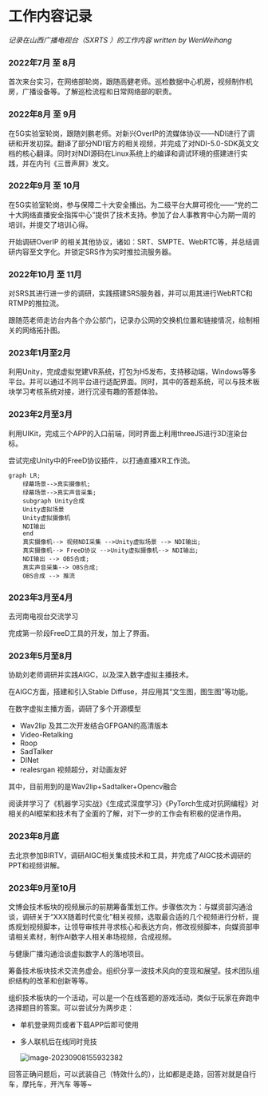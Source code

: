 # 工作内容记录

*记录在山西广播电视台（SXRTS ）的工作内容  written by WenWeihang*

### 2022年7月 至 8月

首次来台实习，在网络部轮岗，跟随高健老师。巡检数据中心机房，视频制作机房，广播设备等。了解巡检流程和日常网络部的职责。

### 2022年8月 至 9月

在5G实验室轮岗，跟随刘鹏老师。对新兴OverIP的流媒体协议——NDI进行了调研和开发初探。翻译了部分NDI官方的相关视频，并完成了对NDI-5.0-SDK英文文档的核心翻译。同时对NDI源码在Linux系统上的编译和调试环境的搭建进行实践，并在内刊《三晋声屏》发文。

### 2022年9月 至 10月

在5G实验室轮岗，参与保障二十大安全播出。为二级平台大屏可视化——“党的二十大网络直播安全指挥中心”提供了技术支持。参加了台人事教育中心为期一周的培训，并提交了培训心得。

开始调研OverIP 的相关其他协议，诸如：SRT、SMPTE、WebRTC等，并总结调研内容至文字化。并锁定SRS作为实时推拉流服务器。

### 2022年10月 至 11月

对SRS其进行进一步的调研，实践搭建SRS服务器，并可以用其进行WebRTC和RTMP的推拉流。

跟随范老师走访台内各个办公部门，记录办公网的交换机位置和链接情况，绘制相关的网络拓扑图。

### 2023年1月至2月

利用Unity，完成虚拟党建VR系统，打包为H5发布，支持移动端，Windows等多平台。并可以通过不同平台进行适配界面。同时，其中的答题系统，可以与技术板块学习考核系统对接，进行沉浸有趣的答题体验。

### 2023年2月至3月

利用UIKit，完成三个APP的入口前端，同时界面上利用threeJS进行3D渲染台标。

尝试完成Unity中的FreeD协议插件，以打通直播XR工作流。

```mermaid
graph LR;
    绿幕场景-->真实摄像机;
    绿幕场景-->真实声音采集;
    subgraph Unity合成
    Unity虚拟场景
    Unity虚拟摄像机
    NDI输出
    end
    真实摄像机--> 视频NDI采集 -->Unity虚拟场景 --> NDI输出;
    真实摄像机--> FreeD协议 -->Unity虚拟摄像机--> NDI输出;
    NDI输出 --> OBS合成;
    真实声音采集--> OBS合成;
    OBS合成 --> 推流
```

### 2023年3月至4月

去河南电视台交流学习

完成第一阶段FreeD工具的开发，加上了界面。

### 2023年5月至8月

协助刘老师调研并实践AIGC，以及深入数字虚拟主播技术。

在AIGC方面，搭建和引入Stable Diffuse，并应用其“文生图，图生图”等功能。

在数字虚拟主播方面，调研了多个开源模型 

- Wav2lip 及其二次开发结合GFPGAN的高清版本
- Video-Retalking
- Roop
- SadTalker
- DINet
- realesrgan 视频超分，对动画友好

其中，目前用到的是Wav2lip+Sadtalker+Opencv融合

阅读并学习了《机器学习实战》《生成式深度学习》《PyTorch生成对抗网编程》对相关的AI框架和技术有了全面的了解，对下一步的工作会有积极的促进作用。

### 2023年8月底

去北京参加BIRTV，调研AIGC相关集成技术和工具，并完成了AIGC技术调研的PPT和视频讲解。

### 2023年9月至10月

文博会技术板块的视频展示的前期筹备策划工作。步骤依次为：与媒资部沟通洽谈，调研关于“XXX随着时代变化”相关视频，选取最合适的几个视频进行分析，提炼规划视频脚本，让领导审核并寻求核心和表达方向，修改视频脚本，向媒资部申请相关素材，制作AI数字人相关串场视频，合成视频。

与健康广播沟通洽谈虚拟数字人的落地项目。

筹备技术板块技术交流务虚会。组织分享一波技术风向的变现和展望。技术团队组织结构的改革和创新等等。

组织技术板块的一个活动，可以是一个在线答题的游戏活动，类似于玩家在奔跑中选择题目的答案。可以尝试分为两步走：

- 单机登录网页或者下载APP后即可使用

- 多人联机后在线同时竞技

  ![image-20230908155932382](K:\bunkergames\work_doc\img\work_log\image-20230908155932382.png)



回答正确问题后，可以武装自己（特效什么的），比如都是走路，回答对就是自行车，摩托车，开汽车 等等~
